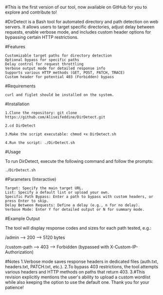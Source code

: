 #This is the first version of our tool, now available on GitHub for you to explore and contribute to!

#DirDetect is a Bash tool for automated directory and path detection on web servers. It allows users to target specific directories, adjust delay between requests, enable verbose mode, and includes custom header options for bypassing certain HTTP restrictions.

#Features

    Customizable target paths for directory detection
    Optional bypass for specific paths
    Delay control for request throttling
    Verbose output mode for detailed response info
    Supports various HTTP methods (GET, POST, PATCH, TRACE)
    Custom header for potential 403 (Forbidden) bypass

#Requirements

    curl and figlet should be installed on the system.

#Installation

    1.Clone the repository: git clone https://github.com/Aliseifeddine/DirDetect.git   

    2.cd DirDetect

    3.Make the script executable: chmod +x DirDetect.sh

    4.Run the script: ./DirDetect.sh

#Usage

To run DirDetect, execute the following command and follow the prompts:

    ./DirDetect.sh

#Parameters (Interactive)

    Target: Specify the main target URL.
    List: Specify a default list or upload your own.
    Specific Path Bypass: Enter a path to bypass with custom headers, or press Enter to skip.
    Delay Between Requests: Define a delay (e.g., n for no delay).
    Verbose Mode: Enter Y for detailed output or N for summary mode.

#Example Output

The tool will display response codes and sizes for each path tested, e.g.:

/admin --> 200 --> 5120 bytes

/custom-path --> 403 --> Forbidden (bypassed with X-Custom-IP-Authorization)


#Notes
    1.Verbose mode saves response headers in dedicated files (auth.txt, headers.txt, PATCH.txt, etc.).
    2.To bypass 403 restrictions, the tool attempts various headers and HTTP methods on paths that return 403.
    3.#This revision explicitly mentions the user's ability to upload a custom wordlist while also keeping the option to use the default one. Thank you for your patience!

    
